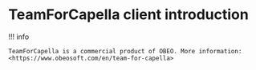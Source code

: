 <!--
 ~ SPDX-FileCopyrightText: Copyright DB InfraGO AG and contributors
 ~ SPDX-License-Identifier: Apache-2.0
 -->

# TeamForCapella client introduction

!!! info

    TeamForCapella is a commercial product of OBEO. More information: <https://www.obeosoft.com/en/team-for-capella>
